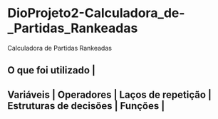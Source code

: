 # DioProjeto2-Calculadora_de-_Partidas_Rankeadas
<hl>Calculadora de Partidas Rankeadas<hl>


O que foi utilizado     |
-------------------
Variáveis               |
Operadores              |
Laços de repetição      |
Estruturas de decisões  |
Funções                 |
---------------------
